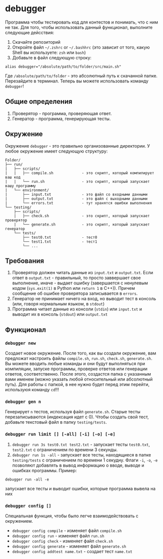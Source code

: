 # debugger
Программа чтобы тестировать код для контестов и понимать, что с ним не так. 
Для того, чтобы использовать данный функционал, выполните следующие дейсствия:
1. Скачайте репозиторий
2. Откройте файл ```~/.zshrc``` or ```~/.bashhrc``` (это зависит от того, какую Shell вы используете: ```zsh``` или ```bash```)
3. Добавьте в файл следующую строку: 
```
alias debugger="/absolute/path/to/folder/src/main.sh"
```
Где ```/absolute/path/to/folder``` - это абсолютный путь к скачанной папке. Перезайдите в терминал. Теперь вы можете использовать команду ```debugger```!

## Общие определения
1. Проверятор - программа, проверяющая ответ.
2. Генератор - программа, генерирующая тесты.

## Окружение
Окружение ```debugger``` - это правильно организованные директории. У любое окружение имеет следующую структуру:
```
Folder/
├── run/
|   ├── scripts/
|   |   ├── compile.sh             - это скрипт, который компилирует ваш код
|   |   └── run.sh                 - это скрипт, который запускает вашу программу
|   └── environment/
|       ├── input.txt              - это файл со входными данными
|       ├── output.txt             - это файл с выходными данными
|       └── errors.txt             - тут хранятся ошибки выполнения
└── testing/
    ├── scripts/
    |   ├── check.sh               - это скрипт, который запускает проверятор
    |   └── generate.sh            - это скрипт, который запускает генератор
    └── tests/
        ├── test0.txt              - тест0
        └── test1.txt              - тест1
        └── ...
```

## Требования
1. Проверятор должен читать данные из `input.txt` и `output.txt`. Если ответ в `output.txt` - правильный, то просто заввершает свое выполнение, иначе - выдает ошибку (завершается с ненулевым кодом (`sys.exit(1)` в Python или `return 1` в C++)). Причем сообщение об ошибке проверятора записывается в `errors`.
2. Генератор не принимает ничего на вход, но выводит тест в консоль (или, говоря нормальным языком, в `stdout`)
3. Программа читает данные из консоли (`stdin`) или `input.txt` и выводит их в консоль (`stdout`) или `output.txt`

## Функционал
### `debugger new`
Создает новое окружение. После того, как вы создали окружение, вам предложат настроить файлы ```compile.sh```, ```run.sh```, ```check.sh```, ```generate.sh```. Вы можете вводить любые команды и они будут выполняться при компиляции, запуске программы, проверке ответов или генерации ответов, соответственно. После этого, создастся папка с указанным вами именем (можно указать любой относительный или абсолютный путь). Для работы с папкой, в нее нужно будет перед этим перейти, используюя команду `cd`!!!

### `debugger gen n`
Генерирует `n` тестов, используя файл `generate.sh`. Старые тесты перезаписываются (индексация идет с 0). Чтобы создать свой тест, добавьте текстовый файл в папку `testing/tests`. 

### `debugger run limit [] [-all] [-i] [-o] [-e]`
1. `debugger run 3s test0.txt test2.txt` - запускает тесты `test0.txt`, `test2.txt` с ограничением по времени 3 секунды.
2. `debugger run 1s -all` - запускает все тесты, находящиеся в папке `testing/tests` с ограничением по времени 1 секудну.
Флаги `-i`, `-o`, `-e` позволяют добавлять в вывод информацию о вводе, выводе и ошибках программы. Пример:

```
debugger run -all -e
```
запускает все тесты и выводит ошибки, которые программа вывела на них

### `debugger config []`
Специальная функция, чтобы было легче взаимодействовать с окружением.
- `debugger config compile` - изменяет файл `compile.sh`
- `debugger config run` - изменяет файл `run.sh`
- `debugger config check` - изменяет файл `check.sh`
- `debugger config generate` - изменяет файл `generate.sh`
- `debugger config addtest name.txt` - создает тест `name.txt`